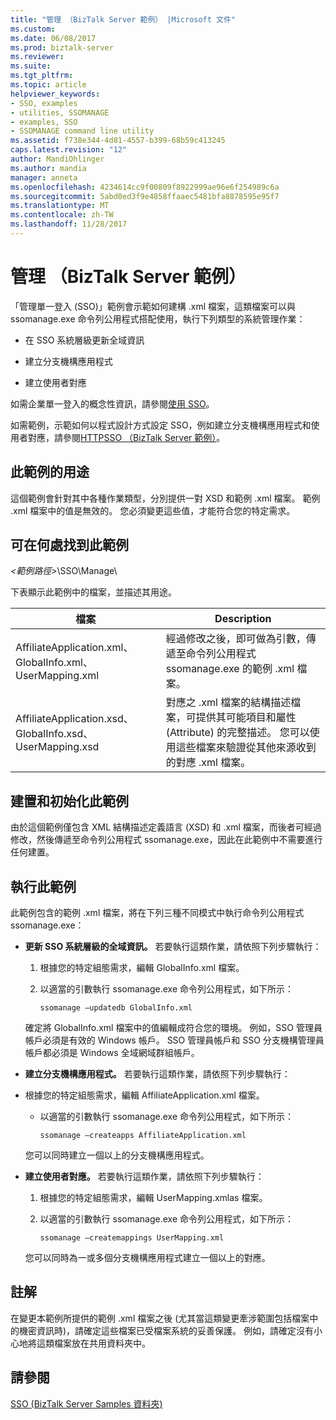 ```yaml
---
title: "管理 （BizTalk Server 範例） |Microsoft 文件"
ms.custom: 
ms.date: 06/08/2017
ms.prod: biztalk-server
ms.reviewer: 
ms.suite: 
ms.tgt_pltfrm: 
ms.topic: article
helpviewer_keywords:
- SSO, examples
- utilities, SSOMANAGE
- examples, SSO
- SSOMANAGE command line utility
ms.assetid: f738e344-4d81-4557-b399-68b59c413245
caps.latest.revision: "12"
author: MandiOhlinger
ms.author: mandia
manager: anneta
ms.openlocfilehash: 4234614cc9f00809f8922999ae96e6f254989c6a
ms.sourcegitcommit: 5abd0ed3f9e4858ffaaec5481bfa8878595e95f7
ms.translationtype: MT
ms.contentlocale: zh-TW
ms.lasthandoff: 11/28/2017
---
```

# <a name="manage-biztalk-server-sample"></a>管理 （BizTalk Server 範例）
「管理單一登入 (SSO)」範例會示範如何建構 .xml 檔案，這類檔案可以與 ssomanage.exe 命令列公用程式搭配使用，執行下列類型的系統管理作業：  
  
-   在 SSO 系統層級更新全域資訊  
  
-   建立分支機構應用程式  
  
-   建立使用者對應  
  
 如需企業單一登入的概念性資訊，請參閱[使用 SSO](../core/using-sso.md)。  
  
 如需範例，示範如何以程式設計方式設定 SSO，例如建立分支機構應用程式和使用者對應，請參閱[HTTPSSO （BizTalk Server 範例）](../core/httpsso-biztalk-server-sample.md)。  
  
## <a name="what-this-sample-does"></a>此範例的用途  
 這個範例會針對其中各種作業類型，分別提供一對 XSD 和範例 .xml 檔案。 範例 .xml 檔案中的值是無效的。 您必須變更這些值，才能符合您的特定需求。  
  
## <a name="where-to-find-this-sample"></a>可在何處找到此範例  
 *\<範例路徑\>*\SSO\Manage\  
  
 下表顯示此範例中的檔案，並描述其用途。  
  
|檔案|Description|  
|---------------|-----------------|  
|AffiliateApplication.xml、GlobalInfo.xml、UserMapping.xml|經過修改之後，即可做為引數，傳遞至命令列公用程式 ssomanage.exe 的範例 .xml 檔案。|  
|AffiliateApplication.xsd、GlobalInfo.xsd、UserMapping.xsd|對應之 .xml 檔案的結構描述檔案，可提供其可能項目和屬性 (Attribute) 的完整描述。 您可以使用這些檔案來驗證從其他來源收到的對應 .xml 檔案。|  
  
## <a name="building-and-initializing-this-sample"></a>建置和初始化此範例  
 由於這個範例僅包含 XML 結構描述定義語言 (XSD) 和 .xml 檔案，而後者可經過修改，然後傳遞至命令列公用程式 ssomanage.exe，因此在此範例中不需要進行任何建置。  
  
## <a name="running-this-sample"></a>執行此範例  
 此範例包含的範例 .xml 檔案，將在下列三種不同模式中執行命令列公用程式 ssomanage.exe：  
  
-   **更新 SSO 系統層級的全域資訊。** 若要執行這類作業，請依照下列步驟執行：  
  
    1.  根據您的特定組態需求，編輯 GlobalInfo.xml 檔案。  
  
    2.  以適當的引數執行 ssomanage.exe 命令列公用程式，如下所示：  
  
        ```  
        ssomanage –updatedb GlobalInfo.xml  
        ```  
  
     確定將 GlobalInfo.xml 檔案中的值編輯成符合您的環境。 例如，SSO 管理員帳戶必須是有效的 Windows 帳戶。 SSO 管理員帳戶和 SSO 分支機構管理員帳戶都必須是 Windows 全域網域群組帳戶。  
  
-   **建立分支機構應用程式。** 若要執行這類作業，請依照下列步驟執行：  
  
-   根據您的特定組態需求，編輯 AffiliateApplication.xml 檔案。  
  
    -   以適當的引數執行 ssomanage.exe 命令列公用程式，如下所示：  
  
        ```  
        ssomanage –createapps AffiliateApplication.xml  
        ```  
  
     您可以同時建立一個以上的分支機構應用程式。  
  
-   **建立使用者對應。** 若要執行這類作業，請依照下列步驟執行：  
  
    1.  根據您的特定組態需求，編輯 UserMapping.xmlas 檔案。  
  
    2.  以適當的引數執行 ssomanage.exe 命令列公用程式，如下所示：  
  
        ```  
        ssomanage –createmappings UserMapping.xml  
        ```  
  
     您可以同時為一或多個分支機構應用程式建立一個以上的對應。  
  
## <a name="comments"></a>註解  
 在變更本範例所提供的範例 .xml 檔案之後 (尤其當這類變更牽涉範圍包括檔案中的機密資訊時)，請確定這些檔案已受檔案系統的妥善保護。 例如，請確定沒有小心地將這類檔案放在共用資料夾中。  
  
## <a name="see-also"></a>請參閱  
 [SSO (BizTalk Server Samples 資料夾)](../core/sso-biztalk-server-samples-folder.md)